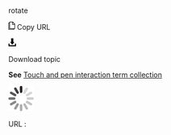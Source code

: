 # 

rotate

![Copy URL](media/rotate/Copy.png)
Copy URL

![Download](media/rotate/Download.png)

Download topic

**See** [Touch and pen interaction term collection](https://worldready.cloudapp.net/Styleguide/Read?id=2700&topicid=29032)

![In progress](media/rotate/activity-large.gif)

URL :
